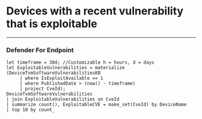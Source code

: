 # Devices with a recent vulnerability that is exploitable
----
### Defender For Endpoint
```
let timeframe = 30d; //Customizable h = hours, d = days
let ExploitableVulnerabilities = materialize 
(DeviceTvmSoftwareVulnerabilitiesKB
     | where IsExploitAvailable == 1
     | where PublishedDate > (now() - timeframe)
     | project CveId);
DeviceTvmSoftwareVulnerabilities
| join ExploitableVulnerabilities on CveId
| summarize count(), ExploitableCVE = make_set(CveId) by DeviceName
| top 10 by count_

```
